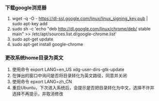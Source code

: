 ### 下载google浏览器
1. wget -q -O - https://dl-ssl.google.com/linux/linux_signing_key.pub | sudo apt-key add
2. sudo sh -c 'echo "deb http://dl.google.com/linux/chrome/deb/ stable main" >> /etc/apt/sources.list.d/google-chrome.list'
3. sudo apt-get update
4. sudo apt-get install google-chrome

### 更改系统home目录为英文
1. 使用命令
      export LANG=en_US
      xdg-user-dirs-gtk-update
2. 在弹出的窗口中询问是否将目录转化为英文路径，同意并关闭
3. 使用命令
      epxort LANG=zh_CN
4. 重启Ubuntu，下次进入系统后，会提示是否把目录转化为中文，选择不许并选择不再提示，并取消修改 
